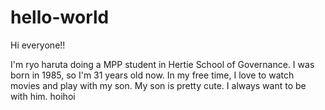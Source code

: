 # hello-world

Hi everyone!!

I'm ryo haruta doing a MPP student in Hertie School of Governance.
I was born in 1985, so I'm 31 years old now.
In my free time, I love to watch movies and play with my son.
My son is pretty cute. I always want to be with him.
hoihoi
